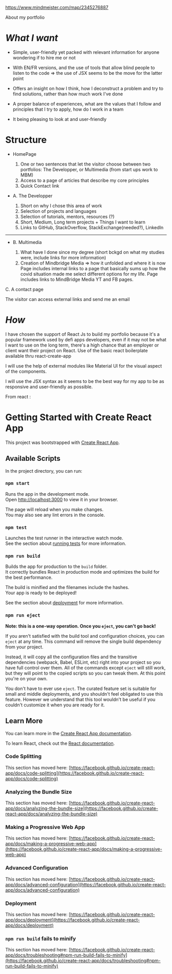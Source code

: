https://www.mindmeister.com/map/2345276887

About my portfolio

# _What I want_

- Simple, user-friendly yet packed with relevant information for anyone wondering if to hire me or not

- With EN/FR versions, and the use of tools that allow blind people to listen to the code => the use of JSX seems to be the move for the latter point

- Offers an insight on how I think, how I deconstruct a problem and try to find solutions, rather than how much work I've done

- A proper balance of experiences, what are the values that I follow and principles that I try to apply, how do I work in a team

- It being pleasing to look at and user-friendly

# Structure

- HomePage

  1. One or two sentences that let the visitor choose between two portfolios: The Developper, or Multimedia (from start ups work to MBM)
  2. Access to a page of articles that describe my core principles
  3. Quick Contact link

- A. The Developper

  1. Short on why I chose this area of work
  2. Selection of projects and languages
  3. Selection of tutorials, mentors, resources (?)
  <!-- 3.1 Short Selection of projects? Portfolio-like -->
  4. Short, Medium, Long term projects + Things I want to learn
  5. Links to GitHub, StackOverflow, StackExchange(needed?), LinkedIn

---

- B. Multimedia

  1. What have I done since my degree (short bckgd on what my studies were, include links for more information)
  2. Creation of Mindbridge Media => how it unfolded and where it is now
     Page includes internal links to a page that basically sums up how the covid situation made me select different options for my life.
     Page includes links to MindBridge Media YT and FB pages.

C. A contact page

The visitor can access external links and send me an email

# _How_

I have chosen the support of React Js to build my portfolio because it's a popular framework used by defi apps developers, even if it may not be what I want to use on the long term, there's a high chance that an employer or client want their project on React.
Use of the basic react boilerplate available thru react-create-app

I will use the help of external modules like Material UI for the visual aspect of the components.

I will use the JSX syntax as it seems to be the best way for my app to be as responsive and user-friendly as possible.

From react :

# Getting Started with Create React App

This project was bootstrapped with [Create React App](https://github.com/facebook/create-react-app).

## Available Scripts

In the project directory, you can run:

### `npm start`

Runs the app in the development mode.\
Open [http://localhost:3000](http://localhost:3000) to view it in your browser.

The page will reload when you make changes.\
You may also see any lint errors in the console.

### `npm test`

Launches the test runner in the interactive watch mode.\
See the section about [running tests](https://facebook.github.io/create-react-app/docs/running-tests) for more information.

### `npm run build`

Builds the app for production to the `build` folder.\
It correctly bundles React in production mode and optimizes the build for the best performance.

The build is minified and the filenames include the hashes.\
Your app is ready to be deployed!

See the section about [deployment](https://facebook.github.io/create-react-app/docs/deployment) for more information.

### `npm run eject`

**Note: this is a one-way operation. Once you `eject`, you can't go back!**

If you aren't satisfied with the build tool and configuration choices, you can `eject` at any time. This command will remove the single build dependency from your project.

Instead, it will copy all the configuration files and the transitive dependencies (webpack, Babel, ESLint, etc) right into your project so you have full control over them. All of the commands except `eject` will still work, but they will point to the copied scripts so you can tweak them. At this point you're on your own.

You don't have to ever use `eject`. The curated feature set is suitable for small and middle deployments, and you shouldn't feel obligated to use this feature. However we understand that this tool wouldn't be useful if you couldn't customize it when you are ready for it.

## Learn More

You can learn more in the [Create React App documentation](https://facebook.github.io/create-react-app/docs/getting-started).

To learn React, check out the [React documentation](https://reactjs.org/).

### Code Splitting

This section has moved here: [https://facebook.github.io/create-react-app/docs/code-splitting](https://facebook.github.io/create-react-app/docs/code-splitting)

### Analyzing the Bundle Size

This section has moved here: [https://facebook.github.io/create-react-app/docs/analyzing-the-bundle-size](https://facebook.github.io/create-react-app/docs/analyzing-the-bundle-size)

### Making a Progressive Web App

This section has moved here: [https://facebook.github.io/create-react-app/docs/making-a-progressive-web-app](https://facebook.github.io/create-react-app/docs/making-a-progressive-web-app)

### Advanced Configuration

This section has moved here: [https://facebook.github.io/create-react-app/docs/advanced-configuration](https://facebook.github.io/create-react-app/docs/advanced-configuration)

### Deployment

This section has moved here: [https://facebook.github.io/create-react-app/docs/deployment](https://facebook.github.io/create-react-app/docs/deployment)

### `npm run build` fails to minify

This section has moved here: [https://facebook.github.io/create-react-app/docs/troubleshooting#npm-run-build-fails-to-minify](https://facebook.github.io/create-react-app/docs/troubleshooting#npm-run-build-fails-to-minify)
